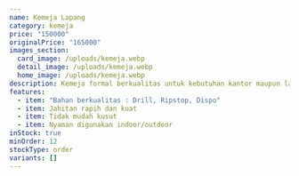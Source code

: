 ```yaml
---
name: Kemeja Lapang
category: kemeja
price: "150000"
originalPrice: "165000"
images_section:
  card_image: /uploads/kemeja.webp
  detail_image: /uploads/kemeja.webp
  home_image: /uploads/kemeja.webp
description: Kemeja formal berkualitas untuk kebutuhan kantor maupun lapangan.
features:
  - item: "Bahan berkualitas : Drill, Ripstop, Dispo"
  - item: Jahitan rapih dan kuat
  - item: Tidak mudah kusut
  - item: Nyaman digunakan indoor/outdoor
inStock: true
minOrder: 12
stockType: order
variants: []
---
```

